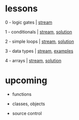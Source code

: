 # lessons

0 - logic gates |  [stream](https://youtu.be/5xoPstcPSp4)

1 - conditionals | [stream](https://youtu.be/bKxHXhvsQpw), [solution](https://github.com/spirituni/lessons/pull/1)

2 - simple loops | [stream](https://youtu.be/pEQzy7nbrLE), [solution](https://github.com/spirituni/lessons/pull/2)

3 - data types | [stream](https://youtu.be/E4P_IDJNJq8), [examples](https://github.com/spirituni/lessons/blob/main/3%20-%20data%20types/types.cpp)

4 - arrays | [stream](https://youtu.be/1ZpZdoZ87oU), [solution](https://github.com/spirituni/lessons/pull/3)

# upcoming

- functions

- classes, objects

- source control
